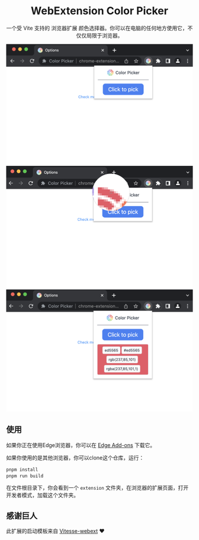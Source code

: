<h1 align='center'>WebExtension Color Picker</h1>

<p align='center'>一个受 Vite 支持的 浏览器扩展 颜色选择器。你可以在电脑的任何地方使用它，不仅仅局限于浏览器。</p>

<p align="center">
<img width="655" src="https://raw.githubusercontent.com/AnthonyJu/static/main/color-picker/popup.png"><br/>
<img width="655" src="https://raw.githubusercontent.com/AnthonyJu/static/main/color-picker/picking.png"><br/>
<img width="655" src="https://raw.githubusercontent.com/AnthonyJu/static/main/color-picker/picked.png"><br/>
</p>

## 使用

如果你正在使用Edge浏览器，你可以在 [Edge Add-ons](https://microsoftedge.microsoft.com/addons/detail/color-picker/kdalomkmijnajhdenobbpjckagnmgmdg) 下载它。

如果你使用的是其他浏览器，你可以clone这个仓库，运行：
    
```bash
pnpm install
pnpm run build
```
在文件根目录下，你会看到一个 `extension` 文件夹，在浏览器的扩展页面，打开开发者模式，加载这个文件夹。


## 感谢巨人

此扩展的启动模板来自 [Vitesse-webext](https://github.com/antfu/vitesse-webext) ❤️
